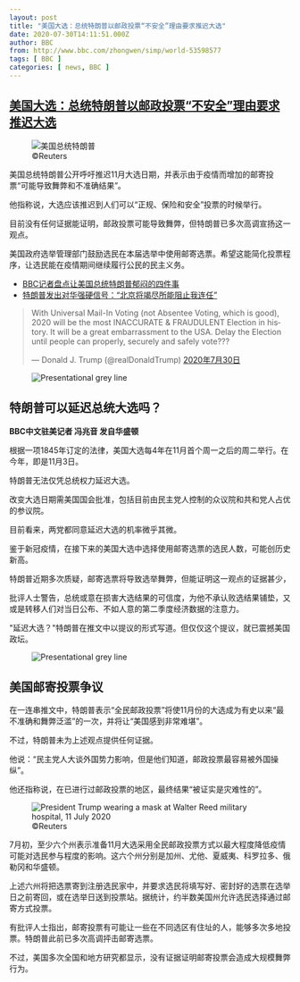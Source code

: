 ```yaml
---
layout: post
title: "美国大选：总统特朗普以邮政投票“不安全”理由要求推迟大选"
date: 2020-07-30T14:11:51.000Z
author: BBC
from: http://www.bbc.com/zhongwen/simp/world-53598577
tags: [ BBC ]
categories: [ news, BBC ]
---
```

<!--1596118311000-->
[美国大选：总统特朗普以邮政投票“不安全”理由要求推迟大选](http://www.bbc.com/zhongwen/simp/world-53598577)
------

<div>
<figure><img alt="美国总统特朗普" src="https://ichef.bbci.co.uk/news/600/cpsprodpb/16EF9/production/_113754939__113754492_trump_reuters.jpg" referrerpolicy="no-referrer"><br><figcaption> ©Reuters</figcaption></figure><p class="story-body__introduction">美国总统特朗普公开呼吁推迟11月大选日期，并表示由于疫情而增加的邮寄投票“可能导致舞弊和不准确结果”。</p><p>他指称说，大选应该推迟到人们可以“正规、保险和安全”投票的时候举行。</p><p>目前没有任何证据能证明，邮政投票可能导致舞弊，但特朗普已多次高调宣扬这一观点。</p><p>美国政府选举管理部门鼓励选民在本届选举中使用邮寄选票。希望这能简化投票程序，让选民能在疫情期间继续履行公民的民主义务。</p><ul class="story-body__unordered-list"><li class="story-body__list-item"><a href="http://www.bbc.com/zhongwen/simp/world-53111901" class="story-body__link">BBC记者盘点让美国总统特朗普郁闷的四件事</a></li><li class="story-body__list-item"><a href="http://www.bbc.com/zhongwen/simp/world-52483067" class="story-body__link">特朗普发出对华强硬信号：“北京将竭尽所能阻止我连任”</a></li></ul><div class="social-embed"><div class="social-embed-post social-embed-twitter"><div class="embed embed-twitter"><div class="embed-region" role="region" aria-label="Twitter 用户名 @realDonaldTrump"><div class="twitter-wrap"><blockquote class="twitter-tweet" data-lang="zh-cn"><p lang="en" dir="ltr">With Universal Mail-In Voting (not Absentee Voting, which is good), 2020 will be the most INACCURATE & FRAUDULENT Election in history. It will be a great embarrassment to the USA. Delay the Election until people can properly, securely and safely vote???</p>— Donald J. Trump (@realDonaldTrump) <a href="https://twitter.com/realDonaldTrump/status/1288818160389558273?ref_src=twsrc%5Etfw">2020年7月30日</a></blockquote></div></div></div></div></div><figure><img alt="Presentational grey line" src="https://ichef.bbci.co.uk/news/600/cpsprodpb/1226D/production/_105894347_grey_line-nc.png" referrerpolicy="no-referrer"><br><figcaption></figcaption></figure><h2 class="story-body__crosshead">特朗普可以延迟总统大选吗？</h2><p><strong>BBC中文驻美记者 冯兆音 发自华盛顿</strong></p><p>根据一项1845年订定的法律，美国大选每4年在11月首个周一之后的周二举行。在今年，即是11月3日。</p><p>特朗普无法仅凭总统权力延迟大选。</p><p>改变大选日期需美国国会批准，包括目前由民主党人控制的众议院和共和党人占优的参议院。</p><p>目前看来，两党都同意延迟大选的机率微乎其微。</p><p>鉴于新冠疫情，在接下来的美国大选中选择使用邮寄选票的选民人数，可能创历史新高。</p><p>特朗普近期多次质疑，邮寄选票将导致选举舞弊，但能证明这一观点的证据甚少，</p><p>批评人士警告，总统或意在损害大选结果的可信度，为他不承认败选结果铺垫，又或是转移人们对当日公布、不如人意的第二季度经济数据的注意力。</p><p>"延迟大选？"特朗普在推文中以提议的形式写道。但仅仅这个提议，就已震撼美国政坛。</p><figure><img alt="Presentational grey line" src="https://ichef.bbci.co.uk/news/600/cpsprodpb/1226D/production/_105894347_grey_line-nc.png" referrerpolicy="no-referrer"><br><figcaption></figcaption></figure><h2 class="story-body__crosshead">美国邮寄投票争议</h2><p>在一连串推文中，特朗普表示“全民邮政投票”将使11月份的大选成为有史以来“最不准确和舞弊泛滥”的一次，并将让“美国感到非常难堪”。</p><p>不过，特朗普未为上述观点提供任何证据。</p><p>他说：“民主党人大谈外国势力影响，但是他们知道，邮政投票最容易被外国操纵”。</p><p>他还指称说，在已进行过邮政投票的地区，最终结果“被证实是灾难性的”。</p><figure><img alt="President Trump wearing a mask at Walter Reed military hospital, 11 July 2020" src="https://ichef.bbci.co.uk/news/600/cpsprodpb/B10C/production/_113342354_mediaitem113342353.jpg" referrerpolicy="no-referrer"><br><figcaption> ©Reuters</figcaption></figure><p>7月初，至少六个州表示准备11月大选采用全民邮政投票方式以最大程度降低疫情可能对选民参与程度的影响。这六个州分别是加州、尤他、夏威夷、科罗拉多、俄勒冈和华盛顿。</p><p>上述六州将把选票寄到注册选民家中，并要求选民将填写好、密封好的选票在选举日之前寄回，或在选举日送到投票站。据统计，约半数美国州允许选民选择通过邮寄方式投票。</p><p>有批评人士指出，邮寄投票有可能让一些在不同选区有住址的人，能够多次多地投票。特朗普此前已多次高调抨击邮寄选票。</p><p>不过，美国多次全国和地方研究都显示，没有证据证明邮寄投票会造成大规模舞弊行为。</p>
</div>
